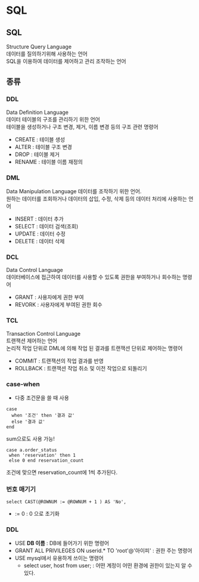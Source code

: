 # SQL
## SQL
Structure Query Language  
데이터를 질의하기위해 사용하는 언어  
SQL을 이용하여 데이터를 제어하고 관리 조작하는 언어

## 종류
### DDL
Data Definition Language  
데이터 테이블의 구조를 관리하기 위한 언어  
테이블을 생성하거나 구조 변경, 제거, 이름 변경 등의 구조 관련 명령어
- CREATE : 테이블 생성
- ALTER : 테이블 구조 변경
- DROP : 테이블 제거
- RENAME : 테이블 이름 재정의

### DML
Data Manipulation Language
데이터를 조작하기 위한 언어.  
원하는 데이터를 조회하거나 데이터의 삽입, 수정, 삭제 등의 데이터 처리에 사용하는 언어  
- INSERT : 데이터 추가
- SELECT : 데이터 검색(조회)
- UPDATE : 데이터 수정
- DELETE : 데이터 삭제

### DCL
Data Control Language  
데이터베이스에 접근하여 데이터를 사용할 수 있도록 권한을 부여하거나 회수하는 명령어
- GRANT : 사용자에게 권한 부여
- REVORK : 사용자에게 부여된 권한 회수

### TCL
Transaction Control Language  
트랜잭션 제어하는 언어  
논리적 작업 단위로 DML에 의해 작업 된 결과를 트랜잭션 단위로 제어하는 명령어  
- COMMIT : 트랜잭션의 작업 결과를 반영
- ROLLBACK : 트랜잭션 작업 취소 및 이전 작업으로 되돌리기

### case-when
- 다중 조건문을 쓸 때 사용
```
case
  when '조건' then '결과 값'
  else '결과 값'
end
```
sum으로도 사용 가능!
```
case a.order_status
 when 'reservation' then 1
 else 0 end reservation_count
```
조건에 맞으면 reservation_count에 1씩 추가된다.
### 번호 매기기
```
select CAST(@ROWNUM := @ROWNUM + 1 ) AS 'No',
```
- := 0 : 0 으로 초기화


### DDL
- USE **DB 이름** : DB에 들어가기 위한 명령어
- GRANT ALL PRIVILEGES ON userid.* TO 'root'@'아이피' : 권한 주는 명령어
- USE mysql에서 유용하게 쓰이는 명령어
  - select user, host from user; : 어떤 계정이 어떤 환경에 권한이 있는지 알 수 있다.  
